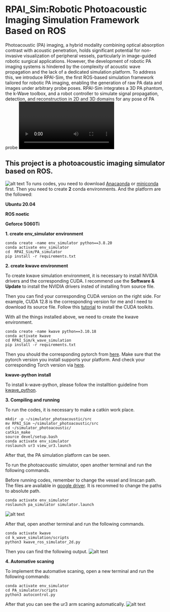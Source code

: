 # RPAI_Sim:Robotic Photoacoustic Imaging Simulation Framework Based on ROS
Photoacoustic (PA) imaging, a hybrid modality
combining optical absorption contrast with acoustic penetration, holds significant potential for non-invasive visualization
of peripheral vessels, particularly in image-guided robotic
surgical applications. However, the development of robotic PA
imaging systems is hindered by the complexity of acoustic wave
propagation and the lack of a dedicated simulation platform.
To address this, we introduce RPAI-Sim, the first ROS-based
simulation framework tailored for robotic PA imaging, enabling
the generation of raw PA data and images under arbitrary
probe poses. RPAI-Sim integrates a 3D PA phantom, the k-Wave
toolbox, and a robot controller to simulate signal propagation,
detection, and reconstruction in 2D and 3D domains for any
pose of PA probe
<video controls src="image/video.mp4" title="Title"></video>
## This project is a photoacoustic imaging simulator based on ROS. 
![alt text](image/image-1.png)
To runs codes, you need to download [Anacaonda](https://www.anaconda.com/download) or [miniconda](https://www.anaconda.com/docs/getting-started/miniconda/main) first. Then you need to create **2** conda environments. And the platform are the followed:

**Ubuntu 20.04**

**ROS noetic**

**Geforce 5060Ti**

**1. create env_simulator environment**

```
conda create -name env_simulator python==3.8.20
conda activate env_simulator
cd  RPAI_Sim/PA_simulator
pip install -r requirements.txt
```

**2. create kwave environment**

To create kwave simulation environment, it is necessary to install NVIDIA drivers and the corresponding CUDA. I recommend use the **Software & Update** to install the NVIDIA drivers insted of installing from source file.

Then you can find your corresponding CUDA version on the right side. For example, CUDA 12.8 is the corresponding version for me and I need to download its source file. Follow this [tutorial](https://docs.nvidia.com/cuda/cuda-installation-guide-linux/) to install the CUDA toolkits.

With all the things installed above, we need to create the kwave environment.
```
conda create -name kwave python==3.10.18
conda activate kwave
cd RPAI_Sim/k_wave_simulation
pip install -r requirements.txt
``` 
Then you should the corresponding pytorch from [here](https://pytorch.org/). Make sure that the pytorch version you install supports your platform. And check your corresponding Torch version via [here](https://pytorch.org/get-started/previous-versions/).

**kwave-python install**

To install k-wave-python, please follow the installtion guideline from [kwave_python](https://github.com/waltsims/k-wave-python).

**3. Compiling and running**

To run the codes, it is necessary to make a catkin work place. 
```
mkdir -p ~/simulator_photoacoustic/src
mv RPAI_Sim ~/simulator_photoacoustic/src
cd ~/simulator_photoacoustic/
catkin_make
source devel/setup.bash
conda activate env_simulator
roslaunch ur3 view_ur3.launch
```
After that, the PA simulation platform can be seen. 

To run the photoacoustic simulator, open another terminal and run the following commands.

Before running codes, remember to change the vessel and linscan path. The files are available in [google driver](https://drive.google.com/drive/folders/1lewLWCkyL5CX39tKbKpFGhtOlps3p_w7?dmr=1&ec=wgc-drive-hero-goto). It is recommed to change the paths to absolute path.

```
conda activate env_simulator
roslaunch pa_simulator simulator.launch
```
![alt text](image/image-2.png)

After that, open another terminal and run the following commands.
```
conda activate kwave
cd k_wave_simulation/scripts
python3 kwave_ros_simulator_2d.py
```
Then you can find the following output.
![alt text](image/image-3.png)

**4. Automative scaning**

To implement the automative scaning, open a new terminal and run the following commands:
```
conda activate env_simulator
cd PA_simulator/scripts
python3 autocontrol.py
```
After that you can see the ur3 arm scaning automatically.
![alt text](image/image.png)
